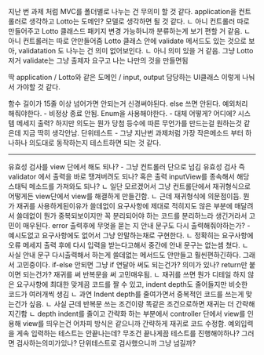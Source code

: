 지난 번 과제 처럼 MVC를 폴더별로 나누는 건 무의미 할 것 같다.
application을 컨트롤러로 생각하고 Lotto는 도메인? 모델로 생각하면 될 것 같다.
ㄴ 아니 컨트롤러 따로 만들어주고 Lotto 클래스드 패키지 변경 가능하니까 분류하는게 보기 편할 거 같음.
ㄴ 아니 컨트롤러는 따로 안만들어줌
Lotto 클래스 안에 validate 메서드도 있는 것으로 보아, validatation 도 나누는 건 의미 없어보인다.
ㄴ 아니 의미 있을 거 같음. 그냥 Lotto 저거 validate는 그냥 출제자 요구고 나는 나만의 것을 만들면됨

딱 application / Lotto와 같은 도메인 / input, output 담당하는 UI클래스
이렇게 나눠서 가야할 것 같다.

함수 길이가 15줄 이상 넘어가면 안되는거 신경써야된다.
else 쓰면 안된다.
예외처리 해줘야한다. - 비정상 종료 안됨.
Enum을 사용해야한다. - 대체 어떻게? 어디에? 시스템 메세지 출력? 하지만 의도는 뭔가 당첨 등수에 따른 무언가를 만드는걸 원하는것 같은데 지금 딱히 생각안남.
단위테스트 - 그냥 지난번 과제처럼 가장 작은메소드 부터 하나하나 의도대로 동작하는지 테스트하면 되는 것 같다.

***
유효성 검사를 view 단에서 해도 되나? - 그냥 컨트롤러 단으로 넘김
유효성 검사 즉 validator 에서 출력을 바로 땡겨버려도 되나? 혹은 출력 inputView를 종속해서 해당 스태틱 메소드를 가져와도 되나?
ㄴ 일단 모르겠어서 그냥 컨트롤단에서 재귀형식으로 어떻게든 view단에서 view를 해결하게 만들긴함.
ㄴ 근데 재귀형식에 의문점이듬. 뭔가 재귀를 사용하게된이유가 쓸데없이 요구사항에 제대로 적히지도 않은 부분에 매달려서 쓸데없이 뭔가 중복되보이지만
꼭 분리되어야 하는 코드를 분리하느라 생긴거라서 고민이 매우된다.
error 출력후에 무엇을 묻는 지 안내 문구도 다시 출력해줘야하는가? - 예시도없고 요구사항에도 없어서 그냥 안말하는채로 구현한다.
ㄴ 정확히는 요구사항에 오류 메세지 출력 후에 다시 입력을 받는다고해서 중간에 안내 문구는 없는셈 쳤다.
ㄴ 사실 안내 문구 다시출력해서 하는게 쓸데없는 메서드도 안만들고 훨씬편하긴하다. 그래서 고민중이다.
if-else 안되면 그냥 if 연달아 써도 되는건가? 의미가 있나? return만 붙이면 되는건가?
재귀를 써 반복문을 써 고민매우됨.
ㄴ 재귀를 쓰면 뭔가 디테일 하지 않은 요구사항에 최대한 맞게끔 코드를 짤 수 있고, indent depth도 줄어들지만 비슷한 코드가 여러개씩 생김
ㄴ 과연 Indent depth를 줄여가면서 중복적인 코드를 쓰는게 맞는건가 싶음.
ㄴ 사실 근데 반복문 쓰는 조건이랑 똑같은 조건으로하면 재귀는 더 간략해지긴함
ㄴ depth indent를 줄이고 간략화 하는 부분에서 controller 단에서 view를 인용해 view를 띄우는건 어차피 방식은 같으니까 간략하게 재귀로 코드 수정함.
예외입력을 게속 입력하는 테스트는 안끝나는데? 무조건 끝나게끔 테스트를 진행해야하나? 그러면 검사하는의미가있나? 단위테스트로 검사했으니까 그냥 넘길까?
